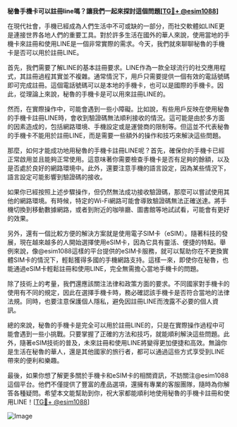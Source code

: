 **秘鲁手機卡可以註冊line嗎？讓我們一起來探討這個問題[[TG💪+ @esim1088](https://t.me/s/esim1088)]**

在現代社會，手機已經成為人們生活中不可或缺的一部分，而社交軟體如LINE更是連接世界各地人們的重要工具。對於許多生活在國外的華人來說，使用當地的手機卡來註冊和使用LINE是一個非常實際的需求。今天，我們就來聊聊秘魯的手機卡是否可以用於註冊LINE。

首先，我們需要了解LINE的基本註冊要求。LINE作為一款全球流行的社交應用程式，其註冊過程其實並不複雜。通常情況下，用戶只需要提供一個有效的電話號碼即可完成註冊。這個電話號碼可以是本地的手機卡，也可以是國際的手機卡。因此，從理論上來說，秘魯的手機卡是可以用來註冊LINE的。

然而，在實際操作中，可能會遇到一些小障礙。比如說，有些用戶反映在使用秘魯的手機卡註冊LINE時，會收到驗證碼無法順利接收的情況。這可能是由於多方面的因素造成的，包括網路環境、手機設定或是運營商的限制等。但這並不代表秘魯的手機卡不能用於註冊LINE，而是需要一些額外的操作和技巧來解決這些問題。

那麼，如何才能成功地用秘魯的手機卡註冊LINE呢？首先，確保你的手機卡已經正常啟用並且能夠正常使用。這意味著你需要檢查手機卡是否有足夠的餘額，以及是否處於良好的網路環境中。此外，還要注意手機的語言設定，因為某些情況下，語言設定可能影響到驗證碼的接收。

如果你已經按照上述步驟操作，但仍然無法成功接收驗證碼，那麼可以嘗試使用其他的網路環境。有時候，特定的Wi-Fi網路可能會導致驗證碼無法正確送達。將手機切換到移動數據網路，或者到附近的咖啡廳、圖書館等地試試看，可能會有更好的效果。

另外，還有一個比較方便的解決方案就是使用電子SIM卡（eSIM）。隨著科技的發展，現在越來越多的人開始選擇使用eSIM卡，因為它具有靈活、便捷的特點。舉例來說，像@esim1088這樣的平台提供的eSIM卡服務，就可以幫助你在不更換實體SIM卡的情況下，輕鬆獲得多國的手機網路支持。這樣一來，即使你在秘魯，也能通過eSIM卡輕鬆註冊和使用LINE，完全無需擔心當地手機卡的問題。

除了技術上的考量，我們還應該關注法律和政策方面的要求。不同國家對手機卡的使用有不同的規定，因此在選擇手機卡時，務必確認該手機卡是否符合當地的法律法規。同時，也要注意保護個人隱私，避免因註冊LINE而洩露不必要的個人資訊。

總的來說，秘魯的手機卡是完全可以用於註冊LINE的，只是在實際操作過程中可能會遇到一些小挑戰。只要掌握了正確的方法和技巧，就能順利解決這些問題。此外，隨著eSIM技術的普及，未來註冊和使用LINE將變得更加便捷和高效。無論你是生活在秘魯的華人，還是其他國家的旅行者，都可以通過這些方式享受到LINE帶來的便利和樂趣。

最後，如果你想了解更多關於手機卡和eSIM卡的相關資訊，不妨關注@esim1088這個平台。他們不僅提供了豐富的產品選項，還擁有專業的客服團隊，隨時為你解答各種疑問。希望本文能幫助到你，祝大家都能順利地使用秘魯的手機卡註冊和使用LINE！[[TG💪+ @esim1088](https://t.me/s/esim1088)] 

![Image](https://i.postimg.cc/4NQfJmqS/Snipaste-2025-05-13-00-14-12.png)